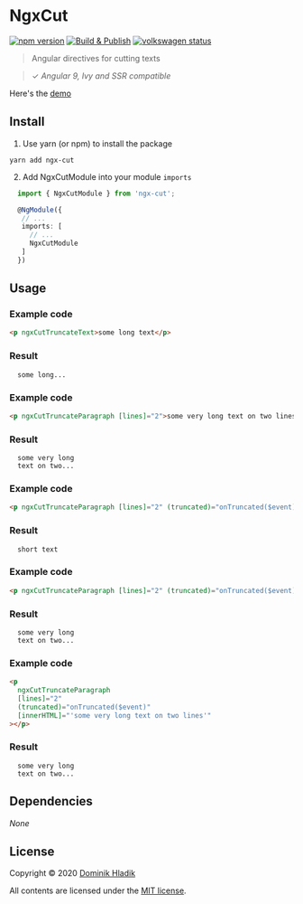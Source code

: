 # NgxCut

[![npm version](https://badge.fury.io/js/ngx-cut.svg)](https://badge.fury.io/js/ngx-cut)
[![Build & Publish](https://github.com/celtian/ngx-cut/workflows/Build%20&%20Publish/badge.svg)](https://github.com/celtian/ngx-cut/actions)
[![volkswagen status](https://auchenberg.github.io/volkswagen/volkswargen_ci.svg?v=1)](https://github.com/auchenberg/volkswagen)

> Angular directives for cutting texts

> ✓ _Angular 9, Ivy and SSR compatible_

Here's the [demo](http://celtian.github.io/ngx-cut/)

## Install

1. Use yarn (or npm) to install the package

```terminal
yarn add ngx-cut
```

2. Add NgxCutModule into your module `imports`

```typescript
  import { NgxCutModule } from 'ngx-cut';

  @NgModule({
   // ...
   imports: [
     // ...
     NgxCutModule
   ]
  })
```

## Usage

### Example code

```html
<p ngxCutTruncateText>some long text</p>
```

### Result

```code
  some long...
```

### Example code

```html
<p ngxCutTruncateParagraph [lines]="2">some very long text on two lines</p>
```

### Result

```code
  some very long
  text on two...
```

### Example code

```html
<p ngxCutTruncateParagraph [lines]="2" (truncated)="onTruncated($event)">short text</p>
```

### Result

```code
  short text
```

### Example code

```html
<p ngxCutTruncateParagraph [lines]="2" (truncated)="onTruncated($event)">some very long text on two lines</p>
```

### Result

```code
  some very long
  text on two...
```

### Example code

```html
<p
  ngxCutTruncateParagraph
  [lines]="2"
  (truncated)="onTruncated($event)"
  [innerHTML]="'some very long text on two lines'"
></p>
```

### Result

```code
  some very long
  text on two...
```

## Dependencies

_None_

## License

Copyright &copy; 2020 [Dominik Hladik](https://github.com/Celtian)

All contents are licensed under the [MIT license].

[mit license]: LICENSE

